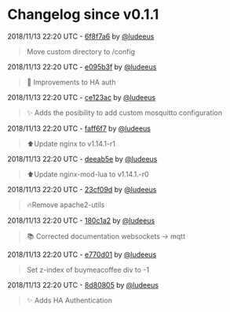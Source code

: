 # Changelog since v0.1.1

2018/11/13 22:20 UTC - [6f8f7a6](https://github.com/hassio-addons/addon-mqtt/commit/6f8f7a6dce4d944fbd7827b5e5bd2cfc3eb64da9) by [@ludeeus](https://github.com/ludeeus)
> Move custom directory to /config 

2018/11/13 22:20 UTC - [e095b3f](https://github.com/hassio-addons/addon-mqtt/commit/e095b3f82206886345b7a8ab56658c9b984f9f45) by [@ludeeus](https://github.com/ludeeus)
>  🚜 Improvements to HA auth 

2018/11/13 22:20 UTC - [ce123ac](https://github.com/hassio-addons/addon-mqtt/commit/ce123ac07ca06c847eb2ab3aa826fb1aee91b137) by [@ludeeus](https://github.com/ludeeus)
> ✨ Adds the posibility to add custom mosquitto configuration 

2018/11/13 22:20 UTC - [faff6f7](https://github.com/hassio-addons/addon-mqtt/commit/faff6f745e7f73ef1e55b7cae933dab6ce7cc273) by [@ludeeus](https://github.com/ludeeus)
> ⬆️Update nginx to v1.14.1-r1 

2018/11/13 22:20 UTC - [deeab5e](https://github.com/hassio-addons/addon-mqtt/commit/deeab5ee5f678dddcbd5c9f4b223b74e2967a444) by [@ludeeus](https://github.com/ludeeus)
> ⬆️Update nginx-mod-lua to v1.14.1.-r0 

2018/11/13 22:20 UTC - [23cf09d](https://github.com/hassio-addons/addon-mqtt/commit/23cf09da4a1c8ff6ce9e268003479b634da3bd11) by [@ludeeus](https://github.com/ludeeus)
> 🔥Remove apache2-utils 

2018/11/13 22:20 UTC - [180c1a2](https://github.com/hassio-addons/addon-mqtt/commit/180c1a266614628cf35e161a20fc6fa4bb802945) by [@ludeeus](https://github.com/ludeeus)
> 📚 Corrected documentation websockets -> mqtt 

2018/11/13 22:20 UTC - [e770d01](https://github.com/hassio-addons/addon-mqtt/commit/e770d01332b87d7d2c3ba6f0784ea1fa1bafa289) by [@ludeeus](https://github.com/ludeeus)
> Set z-index of buymeacoffee div to -1 

2018/11/13 22:20 UTC - [8d80805](https://github.com/hassio-addons/addon-mqtt/commit/8d808055a2cde5f24edc7229a43f3fd146649498) by [@ludeeus](https://github.com/ludeeus)
> ✨ Adds HA Authentication 

